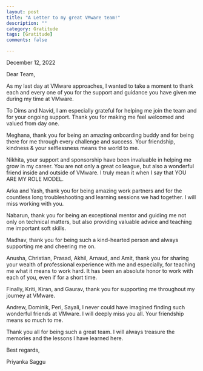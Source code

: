 ```yaml
---
layout: post
title: "A Letter to my great VMware team!"
description: ""
category: Gratitude
tags: [Gratitude]
comments: false

---
```


December 12, 2022

Dear Team,

As my last day at VMware approaches, I wanted to take a moment to thank each and every one of you for the support and guidance you have given me during my time at VMware.

To Dims and Navid, I am especially grateful for helping me join the team and for your ongoing support. Thank you for making me feel welcomed and valued from day one.

Meghana, thank you for being an amazing onboarding buddy and for being there for me through every challenge and success. Your friendship, kindness & your selflessness means the world to me.

Nikhita, your support and sponsorship have been invaluable in helping me grow in my career. You are not only a great colleague, but also a wonderful friend inside and outside of VMware. I truly mean it when I say that YOU ARE MY ROLE MODEL.

Arka and Yash, thank you for being amazing work partners and for the countless long troubleshooting and learning sessions we had together. I will miss working with you.

Nabarun, thank you for being an exceptional mentor and guiding me not only on technical matters, but also providing valuable advice and teaching me important soft skills.

Madhav, thank you for being such a kind-hearted person and always supporting me and cheering me on.

Anusha, Christian, Prasad, Akhil, Arnaud, and Amit, thank you for sharing your wealth of professional experience with me and especially, for teaching me what it means to work hard. It has been an absolute honor to work with each of you, even if for a short time.

Finally, Kriti, Kiran, and Gaurav, thank you for supporting me throughout my journey at VMware.

Andrew, Dominik, Peri, Sayali, I never could have imagined finding such wonderful friends at VMware. I will deeply miss you all. Your friendship means so much to me.

Thank you all for being such a great team. I will always treasure the memories and the lessons I have learned here.

Best regards,

Priyanka Saggu
